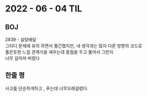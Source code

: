 # 2022 - 06 - 04 TIL

## BOJ
2839 - 설탕배달<br>
그리디 문제에 유의 하면서 풀긴했지만, 내 생각과는 많이 다른 방향의 코드로<br>
풀은듯한 느낌 관계식을 세우는데 중점을 두고 풀어서 그런지<br>
너무 길어져 버렸다

## 한줄 평
사고를 단순하게하고 , 푸는데 너무오래걸렸다.